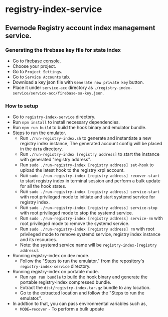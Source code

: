 # registry-index-service
## Evernode Registry account index management service.

### Generating the firebase key file for state index
- Go to [firebase console](https://console.firebase.google.com).
- Choose your project.
- Go to `Project Settings`.
- Go to `Service Accounts` tab.
- Download a key json file with `Generate new private key` button.
- Place it under `service-acc` directory as `./registry-index-service/service-acc/firebase-sa-key.json`.

### How to setup
- Go to `registry-index-service` directory.
- Run `npm install` to install necessary dependencies.
- Run `npm run build` to build the hook binary and emulator bundle.
- Steps to run the emulator.
  - Run `./run-registry-index.sh` to generate and instantiate a new registry index instance, The generated account config will be placed in the `data` directory.
  - Run `./run-registry-index [registry address]` to start the instance with generated "registry address".
  - Run `sudo ./run-registry-index [registry address] set-hook` to upload the latest hook to the registry xrpl account.
  - Run `sudo ./run-registry-index [registry address] recover-start` to start registry index in terminal session and perform a bulk update for all the hook states.
  - Run `sudo ./run-registry-index [registry address] service-start` with root privileged mode to initiate and start systemd service for registry index.
  - Run `sudo ./run-registry-index [registry address] service-stop` with root privileged mode to stop the systemd service.
  - Run `sudo ./run-registry-index [registry address] service-rm` with root privileged mode to remove the systemd service.
  - Run `sudo ./run-registry-index [registry address] rm` with root privileged mode to remove systemd service, registry index instance and its resources.
  - Note: the systemd service name will be `registry-index-[registry address]`.
- Running registry-index on dev mode.
  - Follow the "Steps to run the emulator." from the repository's `registry-index-service` directory.
- Running registry-index on portable mode.
  - Run `npm run bundle` to build the hook binary and generate the portable registry-index compressed bundle.
  - Extract the `dist/registry-index.tar.gz` bundle to any location.
  - Go to the extracted location and follow the "Steps to run the emulator.".
- In addtion to that, you can pass environmental variables such as,
  - `MODE=recover` - To perform a bulk update
